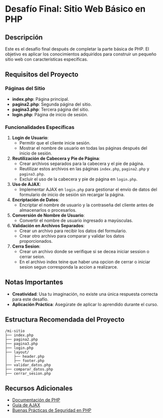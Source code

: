 # Desafío Final: Sitio Web Básico en PHP

## Descripción
Este es el desafío final después de completar la parte básica de PHP. El objetivo es aplicar los conocimientos adquiridos para construir un pequeño sitio web con características específicas.

## Requisitos del Proyecto

### Páginas del Sitio
- **index.php**: Página principal.
- **pagina2.php**: Segunda página del sitio.
- **pagina3.php**: Tercera página del sitio.
- **login.php**: Página de inicio de sesión.

### Funcionalidades Específicas
1. **Login de Usuario**:
   - Permitir que el cliente inicie sesión.
   - Mostrar el nombre de usuario en todas las páginas después del inicio de sesión.
2. **Reutilización de Cabecera y Pie de Página**:
   - Crear archivos separados para la cabecera y el pie de página.
   - Reutilizar estos archivos en las páginas `index.php`, `pagina2.php` y `pagina3.php`.
   - Excluir el uso de la cabecera y pie de página en `login.php`.
3. **Uso de AJAX**:
   - Implementar AJAX en `login.php` para gestionar el envío de datos del formulario de inicio de sesión sin recargar la página.
4. **Encriptación de Datos**:
   - Encriptar el nombre de usuario y la contraseña del cliente antes de almacenarlos o procesarlos.
5. **Conversión de Nombre de Usuario**:
   - Convertir el nombre de usuario ingresado a mayúsculas.
6. **Validación en Archivos Separados**:
   - Crear un archivo para recibir los datos del formulario.
   - Crear otro archivo para comparar y validar los datos proporcionados.
7. **Cerra Sesion**:
   - Crear un archivo donde se verifique si se decea iniciar session o cerrar seion.
   - En el archivo index teine que haber una opcion de cerrar o iniciar sesion segun 
     corresponda la accion a realizarce.

## Notas Importantes
- **Creatividad**: Usa tu imaginación, no existe una única respuesta correcta para este desafío.
- **Aplicación Práctica**: Asegúrate de aplicar lo aprendido durante el curso.

## Estructura Recomendada del Proyecto
```
/mi-sitio
├── index.php
├── pagina2.php
├── pagina3.php
├── login.php
├── layout/
│   ├── header.php
│   ├── footer.php
├── validar_datos.php
├── comparar_datos.php
├── cerrar_sesion.php

```

## Recursos Adicionales
- [Documentación de PHP](https://www.php.net/)
- [Guía de AJAX](https://developer.mozilla.org/en-US/docs/Web/Guide/AJAX)
- [Buenas Prácticas de Seguridad en PHP](https://www.php.net/manual/en/security.php)
